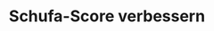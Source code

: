 ---
layout: topic
style_id: topic
title: Schufa-Score verbessern
description: Erfolgreich Schufa-Einträge löschen und den Schufa-Score verbessern. AdvoAdvice Anwälte haben bereits mehr als 5000 Schufa-Einträge erfolgreich gelöscht.
header_titel: Schufa-Einträge löschen und Score verbessern
header_image: /uploads/theme-schufa1.jpg
erfolge: 
  - zahl: 700+
    text: Fälle zur Schufa bearbeitet
  - zahl: 200+
    text: Klagen eingereicht
  - zahl: 20+
    text: Medienberichte zu Erfolgen
intro_titel: Nicht sicher, was auf Sie zutrifft?
intro_text_markdown: Erhalten Sie eine erste Empfehlung zu Ihrer Situation jetzt sofort mit unserem kostenlosen Selb-check
intro_link_text: Zum SchuFa Selbst-Check
intro_link: /schufa-beratung
abschnitte:
  - abschnitt_template: box_hell
    titel: Negativeintrag löschen
    text_markdown: >-
      Die meisten in Deutschland lebenden Menschen registrieren fr&uuml;her oder sp&auml;ter, dass es die Schufa Holding AG (auch bekannt als Schutzgemeinschaft f&uuml;r die allgemeine Kreditsicherung, oder wie hier fortan: SCHUFA) und andere Wirtschaftsauskunfteien wie z.B. die infoscore Consumer Data GmbH oder die Creditreform Boniversum GmbH gibt. Das dahinterstehende Konzept dieser Unternehmen ist so simpel wie weitreichend:


      Das entsprechende Unternehmen (auch Auskunftei genannt) sammelt zahlungsrelevante Daten &uuml;ber eine Person und errechnet anhand dieser Daten, wie wahrscheinlich es ist, dass die Person ihre Zahlungsverpflichtung erf&uuml;llt (sog. Scorewert oder auch Scoring). Dabei besteht die SCHUFA als Gemeinschaftseinrichtung der kreditgebenden Wirtschaft. Die Kunden und Mitglieder der Schufa sind vor allem Unternehmen der Wirtschaft, die ihren Kunden Kredite oder Vertr&auml;ge mit langen Laufzeiten gew&auml;hren und daher auf deren Bonit&auml;t wesentlichen Wert legen.


      Eine Abfrage dieser Daten und eines bereichsspezifischen Scorewertes findet z.B. immer dann statt, wenn man ein neues Konto er&ouml;ffnen, einen Kredit aufnehmen oder eine Bestellung auf Rechnung bezahlen m&ouml;chte. Auch im Telekommunikationssektor und in anderen Bereichen wird der Scorewert ber&uuml;cksichtigt. Mittlerweile verlangen auch viele Vermieter eine SCHUFA-Auskunft, welche in der Vorgabe von Mietwohnungen und dem Abschluss von Mietvertr&auml;gen ber&uuml;cksichtigt wird.


      Ins Bewusstsein der meisten Verbraucher r&uuml;ckt die T&auml;tigkeit der SCHUFA dann, wenn ein negativer Eintrag oder ein schlechter Scorewert das angestrebte Ergebnis verhindert und man beispielsweise keinen Kredit bekommt. Im Folgenden soll ein &Uuml;berblick rund um alle Fragen zu sog. negativen Schufa Eintr&auml;gen gegeben werden.
    image: 
    cta: true
  - abschnitt_template: weiss_bild_links
    titel: Was ist ein Schufaeintrag? Was sind die Folgen?
    text_markdown: >-
      Die SCHUFA erh&auml;lt von unterschiedlichen Vertragspartnern umfassende Informationen &uuml;ber das Zahlungsverhalten von Kunden. Dabei werden sowohl positive Merkmale (z.B. wenn ein Kredit p&uuml;nktlich zur&uuml;ckgezahlt wurde) als auch neutrale Merkmale (z.B. Alters- und Adressabfragen) gespeichert. Nicht ber&uuml;cksichtigt werden dabei Daten wie z.B. das Gehalt einer Person oder ob diese einer Erwerbst&auml;tigkeit nachgeht.


      Die entscheidende Komponente bildet f&uuml;r viele Betroffene jedoch das Stichwort „negativer Schufa Eintrag“. Dabei handelt es sich um Informationen dar&uuml;ber, dass eine Person ihrer Zahlungsverpflichtung nicht nachgekommen ist, also beispielsweise ein Kredit nicht zur&uuml;ckbezahlt, oder eine Rechnung nicht ausgeglichen wurde. Auch diese Informationen werden von der SCHUFA gespeichert.


      Anhand aller gespeicherten Informationen berechnet SCHUFA jedes Quartal einen Scorewert f&uuml;r die betroffene Person. Dieser Wahrscheinlichkeitswert wird sowohl allgemein als auch&nbsp; branchenspezifisch berechnet. Wie genau die einzelnen Merkmale ber&uuml;cksichtigt werden, ist und bleibt aufgrund einer Entscheidung des [Bundesgerichtshofes ein Geheimnis](https://web.de/magazine/wirtschaft/schufa-kreditformel-bleibt-geheim-18560738). Fakt ist jedoch, dass die einzelnen Scorewerte &uuml;ber Vergleichsgruppen ermittelt und durch einen negativen Schufa Eintrag massiv beeinflusst werden.


      Ein negativer Schufa Eintrag wird auch als sog. Negativmerkmal beschrieben. Dabei wird dieser Eintrag von der SCHUFA nicht nur gespeichert, sondern es werden auch die zu ihr geh&ouml;renden Vertragspartner dar&uuml;ber informiert, dass dieses negative Merkmal besteht. Ein negativer Schufa Eintrag kann deshalb dazu f&uuml;hren, dass Kreditkarten und Kredite gek&uuml;ndigt werden.


      Auch wenn eine solche K&uuml;ndigung nicht immer der Fall ist, bestehen ab der Eintragung eines negativen Schufa Eintrages wahrscheinlich f&uuml;r den Betroffenen Probleme in der Zukunft. Unternehmen stellen in vielen Kontexten eine Anfrage bei der SCHUFA, um sich Informationen zu beschaffen. Dies gilt sowohl beim Kauf auf Rechnung in einem Onlinehandel, als auch bei der Er&ouml;ffnung eines Kontos, der Anfrage von Krediten, der Finanzierung von Autos, usw. Das bedeutet konkret, dass die zuk&uuml;nftige wirtschaftliche Handlungsf&auml;higkeit massiv eingeschr&auml;nkt ist.


      Letztlich entscheidet die SCHUFA selbst nicht &uuml;ber die Gew&auml;hrung von Krediten o.&auml;., jedoch verlassen sich viele Unternehmen auf die Informationen der SCHUFA. Die Folge ist daher meistens, dass in den soeben benannten Bereichen kein Vertragsabschluss bzw. keine Zahlung auf Rechnung o.&auml;. mehr m&ouml;glich sein wird.
    image: /uploads/money-2724235_640.jpg
    cta: true
  - abschnitt_template: weiss_bild_links
    titel: Wann bekommt man einen Schufa Eintrag
    text_markdown: >-
      Ob und wann man einen negativen Schufa Eintrag bekommt h&auml;ngt von verschiedenen Faktoren ab. Die Rechtsgrundlage f&uuml;r einen solchen Eintrag findet sich in der Datenschutzgrundverordnung (kurz: DSGVO). Dort ist in Art. 6 Abs. 1 DSGVO geregelt, wann ein solcher Eintrag erfolgen darf. Zumeist muss daf&uuml;r eine sog. Interessenabw&auml;gung durchgef&uuml;hrt werden (Art. 6 Abs. 1 lit. f) DSGVO). Das hei&szlig;t, dass Ihre Interessen (z.B. Geschichte vor dem Eintrag, R&uuml;ckzahlungsmodalit&auml;ten, Interesse an Geheimhaltung, etc.) mit den Interessen der Kreditwirtschaft abgewogen werden.


      Voraussetzung ist in jedem Fall, dass es zu einer Vertragsst&ouml;rung gekommen sein muss. Das bedeutet im Normalfall, dass eine offene Forderung trotz F&auml;lligkeit nicht bezahlt wurde.


      Bevor man einen negativen Schufa Eintrag bekommt, m&uuml;ssen aber weitere Voraussetzungen erf&uuml;llt werden. Bis zur Einf&uuml;hrung der DSGVO im Jahr 2018, bestand in &sect; 28a Absatz 1 Bundesdatenschutzgesetz (kurz: BDSG a.F.) ein fester Katalog an Voraussetzungen, wann eine Daten&uuml;bermittlung erfolgen darf. Obgleich die Voraussetzungen f&uuml;r die Daten&uuml;bermittlung in der neuen Norm im BDSG (&sect; 31 Abs. 2 BDSG) nicht mehr explizit geregelt werden, orientiert sich die Praxis bislang auch weiterhin an dem alten „F&uuml;nferkatalog“.


      Nach dem „F&uuml;nferkatalog“ des Bundesdatenschutzgesetzes galten folgende Voraussetzungen, von denen nur eine Voraussetzung vorliegen muss. In einfachen Worten reichen folgende Merkmale aus:


      Es muss ein rechtskr&auml;ftiger Titel, wie z.B. ein Vollstreckungsbescheid oder ein Gerichtsurteil vorliegen. (&sect; 28 a Abs. 1 Nr. 1 BDSG a.F. / jetzt &sect; 31 Abs. 2 Nr. 1 BDSG)


      Die Forderung ist Bestandteil eines Insolvenzverfahrens und dort zur Tabelle eingetragen worden. (&sect; 28 a Abs. 1 Nr. 2 BDSG a.F. / jetzt &sect; 31 Abs. 2 Nr. 2 BDSG)


      Der Betroffene hat die Forderung ausdr&uuml;cklich anerkannt. (&sect; 28 a Abs. 1 Nr. 3 BDSG a.F. / jetzt &sect; 31 Abs. 2 Nr. 3 BDSG)


      Wegen der Zahlungsausf&auml;lle wurde der Betroffene mindestens zwei Mal gemahnt, wobei er auf die bevorstehende Daten&uuml;bermittlung hingewiesen wurde und der Forderung nicht widersprochen hat. (&sect; 28 a Abs. 1 Nr. 4 BDSG a.F. / jetzt &sect; 31 Abs. 2 Nr. 4 BDSG)


      Das Vertragsverh&auml;ltnis kann fristlos gek&uuml;ndigt werden und der Betroffene wurde auf den m&ouml;glichen Eintrag hingewiesen. (&sect; 28 a Abs. 1 Nr. 5 BDSG / jetzt &sect; 31 Abs. 2 Nr. 5 BDSG)


      Es kommt jedoch immer wieder vor, dass Unternehmen diese Voraussetzungen nicht beachten, bevor sie eine Forderung an die SCHUFA melden. Unter der DSGVO gibt es nunmehr auch Raum f&uuml;r die Einmeldung besonderer Einzelf&auml;lle. Gleichzeitig f&uuml;hrt das Erf&uuml;llen des „F&uuml;nferkatalogs“ nicht automatisch zu einer berechtigten Einmeldung.
    image: 
    cta: false
  - abschnitt_template: box_dunkel
    titel: Wie verhindert man einen Schufa Eintrag?
    text_markdown: >-
      Der beste Schutz gegen einen negativen Schufa Eintrag ist nat&uuml;rlich, seine Rechnungen rechtzeitig und vollst&auml;ndig zu begleichen. Wenn dies aus irgendwelchen Gr&uuml;nden mal nicht m&ouml;glich sein sollte, gibt es dennoch einige Ma&szlig;nahmen, die dabei helfen k&ouml;nnen, sich gegen einen Negativeintrag zu sch&uuml;tzen.


      Zun&auml;chst sollten eine Forderung, wenn Sie in der konkreten Form nicht nachvollziehbar ist, immer bei der Gegenseite bestritten werden. Sollte die Gegenseite einen Mahnbescheid beantragt haben, ist dagegen unbedingt Widerspruch einzulegen bzw. die Forderung auszugleichen um einen Eintrag bei der SCHUFA zu verhindern. Schufa Eintr&auml;ge zu titulierten Forderungen sind am schwierigsten zur L&ouml;schung zu bringen, da ein Vollstreckungsbescheid oder ein Urteil ein enorm hohes Beweispotenzial haben.


      In jedem Stadium ist es sinnvoll eine Ratenzahlungsvereinbarung abzuschlie&szlig;en. Nach der Rechtsprechung des [LG Braunschweig (Urt. v. 28.06.2013, Az.: 9 O 2394/12)](https://www.anwalt.de/rechtstipps/schufa-loeschung-bei-ratenzahlungsvereinbarung-notwendig_046554.html) und weiterer Gerichte f&uuml;hrt eine solche Vereinbarung dazu, dass nur die konkrete Rate und nicht die gesamte Forderung f&auml;llig ist. Das bedeutet, dass eine Bank oder ein anderes Unternehmen ab diesem Zeitpunkt keinen negativen Schufa Eintrag &uuml;ber die gesamte Forderung vornehmen darf. Das kann auch dann helfen, wenn zwar vorher ein negativer Schufa Eintrag vorgenommen wurde, dieser aber unter einem Fehler leidet, weil der Betroffene beispielsweise nicht auf die bevorstehende Daten&uuml;bermittlung (und damit in der Konsequenz &uuml;ber den negativen Schufa Eintrag) informiert wurde.
    image: 
    cta: true
  - abschnitt_template: banner_bild_rechts
    titel: Kostenlos Schufa Eintrag abfragen
    text_markdown: >-
      Nach den gesetzlichen Grundlagen (Art. 15 DSGVO) hat jeder das Recht, eine kostenlose Auskunft bez&uuml;glich seiner bei der Schufa Holding AG gespeicherten Daten zu bekommen. Das dazu geh&ouml;rige Bestellformular f&uuml;r die kostenlose Auskunft findet man nach einigem Suchen auf der Seite der Schufa Holding AG&nbsp;[hier](https://www.meineschufa.de/site-11_3_1?dako_token=7529d9814b8310c32cf7ac3a011e8523).


      Es gibt dar&uuml;ber hinaus auch kostenpflichtige Angebote der Schufa Holding AG, mit welchen man seine Daten jederzeit online einsehen kann. Auch in ausgesuchten [Bankfilialen](https://www.meineschufa.de/index.php?site=14_3) kann man eine Schufa-Auskunft gegen eine Geb&uuml;hr von 29,95 Euro (Stand 14.02.2019) erhalten.


        * Es reicht normalerweise aus, wenn man die kostenlose Auskunft – genannt Datenkopie gem. Art. 15 DSGVO - bei der Schufa Holding AG beantragt. Dies sollte man einmal pro Jahr tun, um sicher zu gehen, dass man keinen negativen Eintrag hat und um ggf. dokumentieren zu k&ouml;nnen, dass dieser Zustand vorhanden war.

        * Diverse Anbieter im Internet bieten an, eine Schufa Selbstauskunft gegen eine Geb&uuml;hr f&uuml;r Sie zu organisieren. Es ist davon abzuraten, an andere Stellen als bei der Schufa Holding AG selbst oder in einer Bankfiliale Geld f&uuml;r eine Selbstauskunft Geld zu investieren. Externe Anbieter verkaufen Ihnen ggf. eine Dienstleistung, die f&uuml;r Sie sonst bei direkter Abfrage bei der Schufa Holding AG g&uuml;nstiger oder sogar kostenfrei erfolgt.
    image: /uploads/data-858360-640-5.jpg
    cta: false
  - abschnitt_template: weiss_bild_links
    titel: Wie lange besteht ein Schufa Eintrag?
    text_markdown: >-
      Viele Betroffene wissen nicht, dass ein Schufa Eintrag nicht sofort mit dem Ausgleich, also der Bezahlung einer offenen Forderung an den Gl&auml;ubiger zur L&ouml;schung gebracht wird. Dies liegt daran, dass der negative Schufa Eintrag von dem einmeldenden Unternehmen gegen&uuml;ber der Schufa Holding AG lediglich f&uuml;r erledigt, also bezahlt, erkl&auml;rt wird. Um die anderen Vertragspartner ausreichend zu sch&uuml;tzen, werden die Informationen auch nach dem Ausgleich der Forderung bei der Scorewertberechnung ber&uuml;cksichtigt. Eine L&ouml;schung des Schufa Eintrages erfolgt in der Regel taggenau nach Ablauf von 3 Jahren nach Zahlung. Dies geschieht automatisch ohne Zutun des Kunden. Detaillierte L&ouml;schungsfristen wurden f&uuml;r alle Wirtschaftsauskunfteien in Deutschland anhand eines [freiwilligen Verhaltenskodex](http://www.handelsauskunfteien.de/index.php?id=47&amp;no_cache=1) vereinbart, welcher die Vorschrift des Art. 17 Abs. 1 DSGVO konkretisiert. Dieses Vorgehen ist vom europ&auml;ischen Gesetzgeber explizit gewollt (vgl. Art. 40 DSGVO).


      Im konkreten Beispiel k&ouml;nnte das so aussehen: Herr A. hat einen Kredit bei der B-Bank nicht zur&uuml;ckbezahlt. Deshalb hat die B-Bank im Mai 2016 einen Vollstreckungsbescheid &uuml;ber 4.937,00 Euro gegen den Herrn A beantragt und zu dieser Forderung einen negativen Schufa Eintrag veranlasst. Als Herr A im Dezember 2016 keinen neuen Kredit bekommt, zahlt er die offene Forderung &uuml;ber 4.937,00 Euro im Januar 2017 vollst&auml;ndig zur&uuml;ck. Daraufhin wird die B-Bank die Forderung bei der SCHUFA als erledigt vermerken, sodass der negative Schufa Eintrag nicht mehr „offen“ ist. Aufgrund der gesetzlichen Speicherfristen bleibt der Schufa Eintrag aber bis Januar 2020 bestehen. Solange wird er auch bei der Berechnung des Scorewertes ber&uuml;cksichtigt und wirkt sich somit auch auf die wirtschaftliche Handlungsf&auml;higkeit aus.
    image: /uploads/batch-books-document-education-357514.jpg
    cta: true
  - abschnitt_template: weiss_bild_links
    titel: Schufa Eintrag löschen lassen
    text_markdown: >-
        Nach alledem stellt sich f&uuml;r viele Betroffene die Frage, ob man einen negativen Schufa Eintrag vorzeitig l&ouml;schen lassen kann. Dabei gilt es eine juristische Spitzfindigkeit zu ber&uuml;cksichtigen: Die einzelnen Unternehmen k&ouml;nnen den negativen Schufa Eintrag nicht selbst l&ouml;schen. Diese k&ouml;nnen den negativen Schufa Eintrag nur widerrufen, also die SCHUFA zur L&ouml;schung auffordern. Die SCHUFA selbst geht davon aus, dass sie nicht verpflichtet ist, die Daten im Anschluss an einen Widerruf zu l&ouml;schen. Vielmehr kann die Speicherung bestehen bleiben, wenn die SCHUFA gesicherte Kenntnis &uuml;ber den Hintergrund des negativen Schufa Eintrages erlangt hat und davon ausgeht, dass kein Grund zum Widerruf besteht. Ob und inwiefern die SCHUFA eine [eigene Pr&uuml;fungskompetenz](http://tintemann.de/wp-content/uploads/2017/03/PRev-2016-343-ff.-Scoring-Transparenz-Schufa-Holding-AG.pdf) (in dem Fachartikel unter dem Stichwort „berechtigtes Interesse“ auf Seite 4 abgehandelt) hat, ist eine Frage, zu der sich aus unserer Sicht keine direkte Antwortung im Bundesdatenschutzgesetz oder in der Datenschutzgrundverordnung findet und zu der es deshalb durchaus unterschiedliche rechtliche Ansichten gibt.


        ### a) Schufa Eintrag: L&ouml;schen durch die SCHUFA selbst

        Aufgrund der soeben beschriebenen Frage der Pr&uuml;fungskompetenz, kommt es aber auch immer wieder zu dem gegenteiligen Ergebnis durch die SCHUFA. Es sind zahlreiche F&auml;lle bekannt, in denen negative Schufa Eintr&auml;ge von der SCHUFA selbst gel&ouml;scht wurden. Dies passiert in der Regel dann, wenn die einmeldende Stelle die Einmeldevoraussetzungen nach Art. 6 Abs. 1 DSGVO (&sect; 28a Abs. 1 BDSG a.F. / &sect; 31 Abs. 2 BDSG) nicht nachweisen kann. Erfahrungsgem&auml;&szlig; betrifft dies aber nur eine geringe Anzahl von F&auml;llen.


        #### Tipp:


        Wenn Sie die SCHUFA selbst kontaktieren, dann ist nahezulegen, auf eine angemessene Formulierung und einen h&ouml;flichen Grundton zur&uuml;ckzugreifen. Hass-Tiraden haben quasi noch nie zum Erfolg gef&uuml;hrt und lassen wom&ouml;glich die Bereitschaft beim zust&auml;ndigen Sachbearbeiter zu einer vorzeitigen L&ouml;schung massiv sinken. Damit festigen Sie den aktuellen schlechten Zustand und machen einem m&ouml;glicherweise sp&auml;ter t&auml;tigen Rechtsanwalt das Leben schwerer.


        ### b) [Schufa Eintrag: L&ouml;schen durch Musterbrief](https://www.google.de/search?rlz=1C1QJDB_enDE631DE631&amp;q=schufa+eintrag+l%C3%B6schen+musterbrief&amp;sa=X&amp;ved=0ahUKEwjfqs_2k_TUAhUFC8AKHbhnAoUQ1QIIdCgF)


        Im Internet sind viele Angebote vorhanden, welche einen Musterbrief zur L&ouml;schung eines Schufa Eintrages anbieten. F&uuml;r einen solchen Musterbrief sollten Sie grunds&auml;tzlich niemals Geld ausgeben.


        Viele dieser Briefe beinhalten zwar richtige Hinweise und zitieren Urteile. Sie gaukeln dem Laien jedoch auch vor, dass ein negativer Schufa Eintrag immer zu l&ouml;schen ist. Dies ist allerdings leider nicht der Fall!


        Sicherlich kann man den freundlichen aber bestimmten Kontakt zu dem eintragenden Unternehmen suchen. Wenn man dabei auf Granit bei&szlig;t, ist es aber empfehlenswert, sich Rat von einem Experten zu holen.


        Gerade in diesem Kontext gelten die Sprichw&ouml;rter „Man sieht nur was man wei&szlig;“ und „Man sollte nicht alles glauben, was im Internet steht“. Gerade bei den vielf&auml;ltigen unterschiedlichen Sachverhalten, welche zu einem negativen Schufa Eintrag f&uuml;hren k&ouml;nnen, ist es wichtig, eine Pr&uuml;fung des Einzelfalles vorzunehmen. Dies ist &uuml;ber einen Musterbrief gerade nicht m&ouml;glich.


        Zudem fehlt es Anbietern von Musterbriefen meist an der notwendigen Erlaubnis zur Rechtsberatung, weshalb Sie dort eben auch nicht beraten, sondern nur mit Mustern ohne Beratung und Hilfe zur konkreten Anpassung auf Ihren Fall abgespeist werden.


        ### c) [Schufa Eintrag: Löschen](https://www.google.de/search?rlz=1C1QJDB_enDE631DE631&amp;q=schufa+eintrag+l%C3%B6schen+musterbrief&amp;sa=X&amp;ved=0ahUKEwjfqs_2k_TUAhUFC8AKHbhnAoUQ1QIIdCgF) nach Erledigung


        Wie zuvor bereits erw&auml;hnt, muss ein negativer Schufa Eintrag nicht unmittelbar nach der Erledigung gel&ouml;scht werden. Die Grundregel ist, dass der negative Schufa Eintrag noch weitere drei Jahre nach der Erledigung bestehen bleibt (z.B. Erledigung im M&auml;rz 2017 – Automatische L&ouml;schung zum M&auml;rz 2020).


        Die SCHUFA hatte bist zur Einf&uuml;hrung der DSGVO eine interne Richtlinien, wonach sie sich verbindlich dazu bereit erkl&auml;rte, Forderungen unmittelbar nach der Erledigung zur L&ouml;schung zu bringen, wenn bestimmte Voraussetzungen erf&uuml;llt sind. Diese interne Richtlinie existiert in dieser Form seit dem 25.05.2018 nicht mehr. Vielmehr kann jetzt nur eine Pr&uuml;fung im Einzelfall zu einer vorzeitigen L&ouml;schung f&uuml;hren.


        #### Tipp:


        Sollten Sie Kenntnis von einem negativen Schufa Eintrag erlangen, dann sollte die dazugeh&ouml;rige Forderung schnellstm&ouml;glich bezahlt werden. Dies kann auch „ohne Anerkennung einer Rechtspflicht“ geschehen, wenn die konkrete Forderung der H&ouml;he nach nicht stimmt oder andere Rechtsfragen rund um die Forderung im Raum stehen.


        ### d) [Schufa Eintrag: L&ouml;schen durch Rechtsanwalt](https://www.google.de/search?rlz=1C1QJDB_enDE631DE631&amp;q=schufa+eintrag+l%C3%B6schen+musterbrief&amp;sa=X&amp;ved=0ahUKEwjfqs_2k_TUAhUFC8AKHbhnAoUQ1QIIdCgF)


        Der einzig sichere Weg herauszufinden, ob ein negativer Schufa Eintrag gel&ouml;scht oder widerrufen werden muss, ist die Beauftragung eines Rechtsanwalts mit Expertise in Rechtsfragen rund um Schufa Eintr&auml;ge. Gerade aufgrund der Masse an scheinbar kosteng&uuml;nstigen Angeboten und Vorschl&auml;gen, welche h&auml;ufig nicht zum Erfolg f&uuml;hren, kann ein Anwalt h&auml;ufig schon nach Durchsicht der wichtigsten Unterlagen eine zuverl&auml;ssige Einsch&auml;tzung abgeben, ob ein negativer Schufa Eintrag gel&ouml;scht werden kann und muss.


        Kernpunkt der Problematik ist, dass h&auml;ufig jede Information eine Einzelbewertung ben&ouml;tigt, um eine L&ouml;schung eines Schufa Eintrages zu erreichen. Im Folgenden stellen wir ausgesuchte Verfahren vor, in welchen es zu einer L&ouml;schung des negativen Schufa Eintrages gekommen ist, um aufzuzeigen, wie vielf&auml;ltig und verschachtelt die Gesamtthematik ist:


          * [Anerkenntnis und Ratenzahlungsvereinbarung](http://advoadvice.de/blog/schufa-recht-advanzia-bank-widerruft-negativen-schufa-eintrag/) – Advanzia Bank S.A.: In diesem Fall wurde gleichzeitig mit dem angeblich „ausdr&uuml;cklichen“ Anerkenntnis auch eine Ratenzahlungsvereinbarung getroffen. Dadurch war die entsprechende Forderung nicht mehr f&auml;llig und der negative Schufa Eintrag wurde widerrufen.
          
          * [Vollstreckungsbescheid mit falscher Adresse](http://advoadvice.de/blog/schufa-recht-wohnsitz-im-ausland-sch%C3%BCtzt-nicht-vor-schufa-eintrag/) – Mobilfunkanbieter: Hier hat ein Mobilfunkanbieter eine Forderung &uuml;ber 441,00 Euro titulieren lassen und als Negativeintrag bei der SCHUFA eingemeldet. Nachdem die Rechtsanw&auml;lte den st&auml;ndigen Aufenthalt des Betroffenen in Italien nachweisen konnte, war klar, dass der Betroffene keine Kenntnis vom formell rechtm&auml;&szlig;ig erlassenen Vollstreckungsbescheid haben konnte. Bei der buchst&auml;blichen Anwendung des Gesetzeswortlautes w&auml;re der Mobilfunkanbieter im Recht gewesen, aber dies war nicht mit Sinn und Zweck der Regelung vereinbar.

          * [Kein Anerkenntnis, keine F&auml;lligkeit, kein richtiger Schufa-Hinweis](http://advoadvice.de/blog/schufa-recht-ing-diba-erstinstanzlich-zum-schufa-widerruf-verurteilt/) – ING-DiBa: Manche Verfahren k&ouml;nnen erst gerichtlich gekl&auml;rt werden, obwohl keine der entscheidenden Voraussetzungen nach &sect; 28a BDSG vorlagen. Insbesondere im Anschluss an das [Urteil des BGH](https://www.jurion.de/urteile/bgh/2015-03-19/i-zr-157_13/) wurde nunmehr auch geurteilt, dass ein Verbraucher nicht ordnungsgem&auml;&szlig; aufgekl&auml;rt wird, wenn der SCHUFA-Hinweis nach Nr. 4 keine M&ouml;glichkeit des Bestreitens der Forderung aufweist.

          * [Schufa Eintrag nach Nichtabnahmeentsch&auml;digung](http://advoadvice.de/blog/schufa-recht-schufa-l%C3%B6scht-negativeintrag-der-commerzbank-ag-aus-nichtabnahmeentsch%C3%A4digung/) – Commerzbank AG: Die Commerzbank AG hatte hier weitere Sicherheiten und Unterlagen f&uuml;r einen Immobiliar-Darlehensvertrag gefordert, obwohl die Vertragsdetails aus Sicht des Kreditnehmers eigentlich schon gekl&auml;rt waren. Deshalb wollte der Betroffene das Darlehen nicht mehr abnehmen und die Commerzbank AG berechnete daf&uuml;r eine Nichtabnahme-Entsch&auml;digung. Als diese nicht gezahlt wurde, meldete die Bank die H&ouml;he dieser Entsch&auml;digung zu der urspr&uuml;nglich eingerichteten Kontonummer als negativen Schufa Eintrag ein.

          * [Schufa Eintrag nur nach ordnungsgem&auml;&szlig;er Mahnung zul&auml;ssig](http://advoadvice.de/blog/schufa-recht-pno-inkasso-widerruft-negativeintrag/) – PNO Inkasso AG: Wenn ein negativer Schufa Eintrag nach &sect; 28a Abs. 1 Nr. 4 BDSG vorgenommen wird, dann muss der Betroffene ordnungsgem&auml;&szlig; gemahnt werden. Dies geschieht nicht immer. In diesem Fall kannte der Betroffene die PNO Inkasso AG gar nicht, bis er den negativen Schufa Eintrag entdeckte.

          * [Unbekanntes Urteil f&uuml;hrt zu Schufa Eintrag](http://advoadvice.de/blog/schufa-recht-schufa-holding-ag-l%C3%B6scht-eintrag-der-dohr-inkasso-gmbh-co-kg/) –Inkasso: Ein &ouml;ffentlich zugestelltes Urteil aus dem Jahr 2002 stellte die Grundlage f&uuml;r einen negativen Schufa Eintrag im Jahr 2017 dar. Der Betroffene wusste aufgrund dieser &ouml;ffentlichen Zustellung lange Zeit nichts von dem Urteil und konnte die Forderung deshalb auch nicht ausgleichen. Die Schufa Holding AG entschloss sich daher selbst dazu, den Eintrag zur L&ouml;schung zu bringen.
    image: 
    cta: true
  - abschnitt_template: box_hell
    titel: Konkrete Rechtsgrundlagen
    text_markdown: >-
      Bis zum 25.05.2018 war die &Uuml;bermittlung von sogenannten Negativmerkmalen anhand von &sect; 28a Abs. 1 Nr. 1-5 BDSG a.F. zu beurteilen.


      Dabei war klar geregelt, dass die &Uuml;bermittlung personenbezogener Daten an Auskunfteien (wie z.B. die SCHUFA, Creditreform, B&uuml;rgel oder andere) &uuml;ber eine Forderung nur zul&auml;ssig ist, wenn die geschuldete Leistung trotz F&auml;lligkeit nicht erbracht worden ist, die &Uuml;bermittlung zur Wahrung berechtigter Interessen der verantwortlichen Stelle oder eines Dritten erforderlich ist und der Betroffene nach Eintritt der F&auml;lligkeit die Forderung mindestens zweimal schriftlich gemahnt worden ist.


      Ist die Forderung nicht f&auml;llig (z.B. weil sich der Schuldner noch nicht im Zahlungsverzug befindet oder eine Ratenzahlung oder Stundung vereinbart hat), liegt kein rechtm&auml;&szlig;iger Schufa-Eintrag vor.


      Seit dem 25.05.2018 gilt die Datenschutzgrundverordnung. Diese sieht lediglich sehr allgemeine Rechtsgrundlagen f&uuml;r die Datenverarbeitung vor. Bei negativen SCHUFA-Eintr&auml;gen ergibt sich die Rechtfertigung nur aus der Interessenabw&auml;gung des Art. 6 Abs. 1 lit. f) DSGVO. Als grundlegende Orientierung kann die Norm des &sect; 31 Abs. 2 BDSG (&sect; 28a Abs. 1 BDSG a.F.) helfen, obgleich die Voraussetzung f&uuml;r eine Daten&uuml;bermittlung nicht mehr explizit festgelegt wird.


      Grunds&auml;tzlich ist hier die einmeldende Stelle f&uuml;r das Vorliegen der Voraussetzungen nach Art. 6 Abs. 1 DSGVO beweisbelastet. Es gilt n&auml;mlich die gesetzliche Vermutung, dass grunds&auml;tzlich jede Datenverarbeitung rechtswidrig ist, wen kein entsprechender Rechtfertigungsgrund vorliegt.


      In &sect; 31 Abs. 1 BDSG und in Art. 6 und 22 DSGVO ist nun auch das sog. Scoringverfahren gesetzlich eindeutig geregelt. Danach d&uuml;rfen die Auskunfteien die gespeicherten Daten im Rahmen eines wissenschaftlich anerkannten mathematisch-statistischen Verfahrens verwenden, um hiermit eine Prognose &uuml;ber das zuk&uuml;nftige Verhalten bestimmter Personengruppen zu erstellen. Hierbei kann es vorkommen, dass trotz Fehlens negativer Eintr&auml;ge der Scorewert einer betroffenen Person so niedrig ist, dass er nicht bzw. nicht mehr als kreditw&uuml;rdig angesehen wird.


      Das Scoring muss daher auch einer rechtlichen &Uuml;berpr&uuml;fung unterzogen werden k&ouml;nnen, auch wenn der Bundesgerichtshof meint, dass die Schufa Holding AG ihre Datenformel nicht offen legen muss.
    image: 
    cta: false
redirect_from: 
  - '/themen/datenschutz'
---